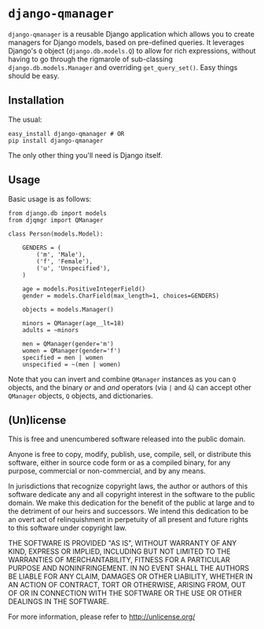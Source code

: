 # `django-qmanager`

`django-qmanager` is a reusable Django application which allows you to create managers for Django models, based on pre-defined queries. It leverages Django's `Q` object (`django.db.models.Q`) to allow for rich expressions, without having to go through the rigmarole of sub-classing `django.db.models.Manager` and overriding `get_query_set()`. Easy things should be easy.

## Installation

The usual:

    easy_install django-qmanager # OR
    pip install django-qmanager

The only other thing you'll need is Django itself.

## Usage

Basic usage is as follows:

    from django.db import models
    from djqmgr import QManager
    
    class Person(models.Model):
    
        GENDERS = (
            ('m', 'Male'),
            ('f', 'Female'),
            ('u', 'Unspecified'),
        )
        
        age = models.PositiveIntegerField()
        gender = models.CharField(max_length=1, choices=GENDERS)
        
        objects = models.Manager()
        
        minors = QManager(age__lt=18)
        adults = ~minors
        
        men = QManager(gender='m')
        women = QManager(gender='f')
        specified = men | women
        unspecified = ~(men | women)

Note that you can invert and combine `QManager` instances as you can `Q` objects, and the binary *or* and *and* operators (via `|` and `&`) can accept other `QManager` objects, `Q` objects, and dictionaries.

## (Un)license

This is free and unencumbered software released into the public domain.

Anyone is free to copy, modify, publish, use, compile, sell, or distribute this
software, either in source code form or as a compiled binary, for any purpose,
commercial or non-commercial, and by any means.

In jurisdictions that recognize copyright laws, the author or authors of this
software dedicate any and all copyright interest in the software to the public
domain. We make this dedication for the benefit of the public at large and to
the detriment of our heirs and successors. We intend this dedication to be an
overt act of relinquishment in perpetuity of all present and future rights to
this software under copyright law.

THE SOFTWARE IS PROVIDED "AS IS", WITHOUT WARRANTY OF ANY KIND, EXPRESS OR
IMPLIED, INCLUDING BUT NOT LIMITED TO THE WARRANTIES OF MERCHANTABILITY, FITNESS
FOR A PARTICULAR PURPOSE AND NONINFRINGEMENT. IN NO EVENT SHALL THE AUTHORS BE
LIABLE FOR ANY CLAIM, DAMAGES OR OTHER LIABILITY, WHETHER IN AN ACTION OF
CONTRACT, TORT OR OTHERWISE, ARISING FROM, OUT OF OR IN CONNECTION WITH THE
SOFTWARE OR THE USE OR OTHER DEALINGS IN THE SOFTWARE.

For more information, please refer to <http://unlicense.org/>

